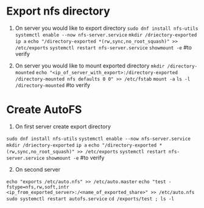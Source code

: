 # Export nfs directory 

1. On server you would like to export directory 
``sudo dnf install nfs-utils`` 
``systemctl enable --now nfs-server.service`` 
``mkdir /driectory-exported``
``ip a`` 
``echo "/directory-exported *(rw,sync,no_root_squash)" >> /etc/exports``
``systemctl restart nfs-server.service`` 
``showmount -e`` #to verify


2. On server you would like to mount exported directory 
``mkdir /directory-mounted`` 
``echo "<ip_of_server_with_export>:/directory-exported  /directory-mounted nfs defaults 0 0" >> /etc/fstab``
``mount -a`` 
``ls -l /directory-mounted`` #to verify 

# Create AutoFS

1. On first server create export directory

``sudo dnf install nfs-utils``
``systemctl enable --now nfs-server.service``
``mkdir /driectory-exported``
``ip a``
``echo "/directory-exported *(rw,sync,no_root_squash)" >> /etc/exports``
``systemctl restart nfs-server.service``
``showmount -e`` #to verify


2. On second server 

``echo "exports /etc/auto.nfs" >> /etc/auto.master`` 
``echo "test -fstype=nfs,rw,soft,intr  <ip_from_exported_server>:/<name_of_exported_share>" >> /etc/auto.nfs``
``sudo systemctl restart autofs.service``
``cd /exports/test ; ls -l``
